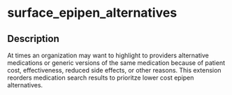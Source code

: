 surface_epipen_alternatives
===========================

## Description

At times an organization may want to highlight to providers alternative medications or generic versions of the same medication because of patient cost, effectiveness, reduced side effects, or other reasons. This extension reorders medication search results to prioritze lower cost epipen alternatives. 


